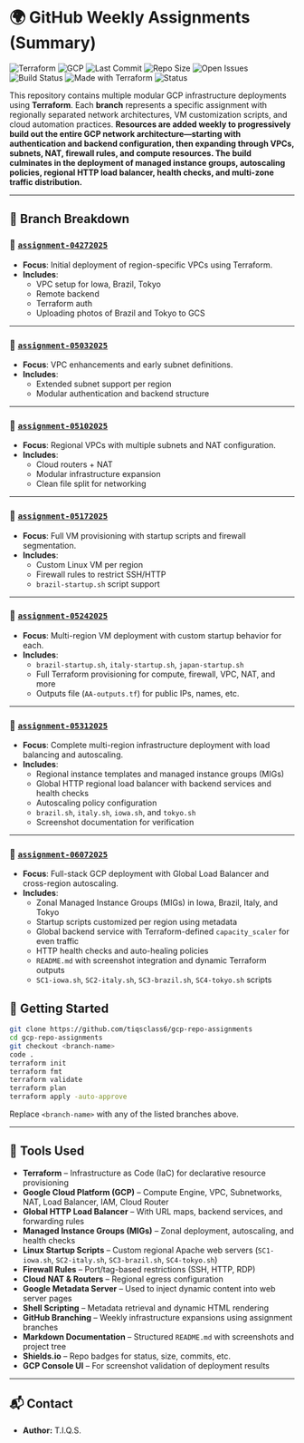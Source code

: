 # 🌍 GitHub Weekly Assignments (Summary)

![Terraform](https://img.shields.io/badge/IaC-Terraform-623CE4?logo=terraform&logoColor=white)
![GCP](https://img.shields.io/badge/Cloud-Google_Cloud-4285F4?logo=googlecloud&logoColor=white)
![Last Commit](https://img.shields.io/github/last-commit/tiqsclass6/gcp-repo-assignments)
![Repo Size](https://img.shields.io/github/repo-size/tiqsclass6/gcp-repo-assignments)
![Open Issues](https://img.shields.io/github/issues/tiqsclass6/gcp-repo-assignments)
![Build Status](https://img.shields.io/badge/Build-Passing-brightgreen)
![Made with Terraform](https://img.shields.io/badge/Made%20with-Terraform-5F43E9?logo=terraform)
![Status](https://img.shields.io/badge/Status-Complete-blue)

This repository contains multiple modular GCP infrastructure deployments using **Terraform**. Each **branch** represents a specific assignment with regionally separated network architectures, VM customization scripts, and cloud automation practices. **Resources are added weekly to progressively build out the entire GCP network architecture—starting with authentication and backend configuration, then expanding through VPCs, subnets, NAT, firewall rules, and compute resources. The build culminates in the deployment of managed instance groups, autoscaling policies, regional HTTP load balancer, health checks, and multi-zone traffic distribution.**

---

## 📌 Branch Breakdown

### 🔹 [`assignment-04272025`](https://github.com/tiqsclass6/gcp-repo-assignments/tree/assignment-04272025)

- **Focus**: Initial deployment of region-specific VPCs using Terraform.
- **Includes**:
  - VPC setup for Iowa, Brazil, Tokyo
  - Remote backend
  - Terraform auth
  - Uploading photos of Brazil and Tokyo to GCS

---

### 🔹 [`assignment-05032025`](https://github.com/tiqsclass6/gcp-repo-assignments/tree/assignment-05032025)

- **Focus**: VPC enhancements and early subnet definitions.
- **Includes**:
  - Extended subnet support per region
  - Modular authentication and backend structure

---

### 🔹 [`assignment-05102025`](https://github.com/tiqsclass6/gcp-repo-assignments/tree/assignment-05102025)

- **Focus**: Regional VPCs with multiple subnets and NAT configuration.
- **Includes**:
  - Cloud routers + NAT
  - Modular infrastructure expansion
  - Clean file split for networking

---

### 🔹 [`assignment-05172025`](https://github.com/tiqsclass6/gcp-repo-assignments/tree/assignment-05172025)

- **Focus**: Full VM provisioning with startup scripts and firewall segmentation.
- **Includes**:
  - Custom Linux VM per region
  - Firewall rules to restrict SSH/HTTP
  - `brazil-startup.sh` script support

---

### 🔹 [`assignment-05242025`](https://github.com/tiqsclass6/gcp-repo-assignments/tree/assignment-05242025)

- **Focus**: Multi-region VM deployment with custom startup behavior for each.
- **Includes**:
  - `brazil-startup.sh`, `italy-startup.sh`, `japan-startup.sh`
  - Full Terraform provisioning for compute, firewall, VPC, NAT, and more
  - Outputs file (`AA-outputs.tf`) for public IPs, names, etc.

---

### 🔹 [`assignment-05312025`](https://github.com/tiqsclass6/gcp-repo-assignments/tree/assignment-05312025)

- **Focus**: Complete multi-region infrastructure deployment with load balancing and autoscaling.
- **Includes**:
  - Regional instance templates and managed instance groups (MIGs)
  - Global HTTP regional load balancer with backend services and health checks
  - Autoscaling policy configuration
  - `brazil.sh`, `italy.sh`, `iowa.sh`, and `tokyo.sh`
  - Screenshot documentation for verification

---

### 🔹 [`assignment-06072025`](https://github.com/tiqsclass6/gcp-repo-assignments/tree/assignment-06072025)

- **Focus**: Full-stack GCP deployment with Global Load Balancer and cross-region autoscaling.
- **Includes**:
  - Zonal Managed Instance Groups (MIGs) in Iowa, Brazil, Italy, and Tokyo
  - Startup scripts customized per region using metadata
  - Global backend service with Terraform-defined `capacity_scaler` for even traffic
  - HTTP health checks and auto-healing policies
  - `README.md` with screenshot integration and dynamic Terraform outputs
  - `SC1-iowa.sh`, `SC2-italy.sh`, `SC3-brazil.sh`, `SC4-tokyo.sh` scripts

## 🚀 Getting Started

```bash
git clone https://github.com/tiqsclass6/gcp-repo-assignments
cd gcp-repo-assignments
git checkout <branch-name>
code .
terraform init
terraform fmt
terraform validate
terraform plan
terraform apply -auto-approve
```

Replace `<branch-name>` with any of the listed branches above.

---

## 🧰 Tools Used

- **Terraform** – Infrastructure as Code (IaC) for declarative resource provisioning
- **Google Cloud Platform (GCP)** – Compute Engine, VPC, Subnetworks, NAT, Load Balancer, IAM, Cloud Router
- **Global HTTP Load Balancer** – With URL maps, backend services, and forwarding rules
- **Managed Instance Groups (MIGs)** – Zonal deployment, autoscaling, and health checks
- **Linux Startup Scripts** – Custom regional Apache web servers (`SC1-iowa.sh`, `SC2-italy.sh`, `SC3-brazil.sh`, `SC4-tokyo.sh`)
- **Firewall Rules** – Port/tag-based restrictions (SSH, HTTP, RDP)
- **Cloud NAT & Routers** – Regional egress configuration
- **Google Metadata Server** – Used to inject dynamic content into web server pages
- **Shell Scripting** – Metadata retrieval and dynamic HTML rendering
- **GitHub Branching** – Weekly infrastructure expansions using assignment branches
- **Markdown Documentation** – Structured `README.md` with screenshots and project tree
- **Shields.io** – Repo badges for status, size, commits, etc.
- **GCP Console UI** – For screenshot validation of deployment results


---

## 📬 Contact

- **Author:** T.I.Q.S.
